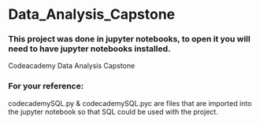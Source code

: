 # Data_Analysis_Capstone

### This project was done in jupyter notebooks, to open it you will need to have jupyter notebooks installed. 

Codeacademy Data Analysis Capstone


### For your reference:

codecademySQL.py & codecademySQL.pyc are files that are imported into the jupyter notebook so that SQL could be used with the project. 
